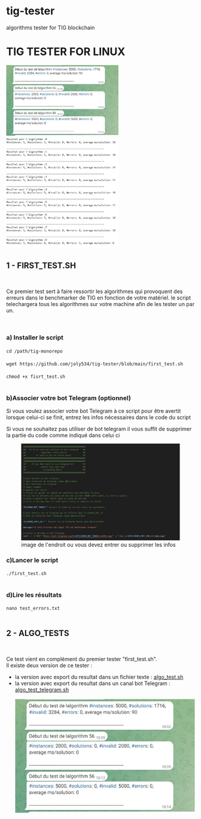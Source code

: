 # tig-tester
algorithms tester for TIG blockchain 
<H1>TIG TESTER FOR LINUX</H1>

<img src="images/screenshot_telegram.jpg" width="300">
<img src="images/test_error_txt.jpg" width="300">

<h2> 1 - FIRST_TEST.SH</h2><br/>
<p>
  Ce premier test sert à faire ressortir les algorithmes qui provoquent des erreurs dans le benchmarker de TIG en fonction de votre matériel. le script telechargera tous les algorithmes sur votre machine afin de les tester un par un.
</p><br/>
<H3>a) Installer le script</H3>

`cd /path/tig-monorepo`<br/><br/>
`wget https://github.com/joly534/tig-tester/blob/main/first_test.sh`<br/><br/>
`chmod +x fisrt_test.sh`<br/><br/>

<h3>b)Associer votre bot Telegram (optionnel)</h3>

<p>Si vous voulez associer votre bot Telegram à ce script pour être avertit lorsque celui-ci se finit, entrez les infos nécessaires dans le code du script</p>

<p>Si vous ne souhaitez pas utiliser de bot telegram il vous suffit de supprimer la partie du code comme indiqué dans celui ci</p>
<figure>
<img src="images/enter_telegram_bot.jpg" width="500" />
<figcaption>image de l'endroit ou vous devez entrer ou supprimer les infos</figcaption>
</figure>

<h3>c)Lancer le script</h3>

`./first_test.sh`<br/><br/>

<h3>d)Lire les résultats</h3>

`nano test_errors.txt`<br/><br/>

<h2> 2 - ALGO_TESTS</h2><br/>
<p>
  Ce test vient en complément du premier tester "first_test.sh".<br/>
  Il existe deux version de ce tester :
  <ul>
    <li>la version avec export du resultat dans un fichier texte : <a href="https://github.com/joly534/tig-tester/blob/main/algos_test.sh">algo_test.sh</a></li> 
    <li>la version avec export du resultat dans un canal bot Telegram : <a href="https://github.com/joly534/tig-tester/blob/main/algo_test_telegram.sh">algo_test_telegram.sh</a></li><br/>
    <img src="images/screenshot_telegram.jpg" width="500">
  </ul>

